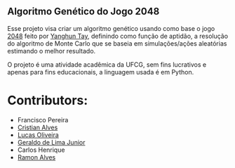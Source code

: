﻿## Algoritmo Genético do Jogo 2048
Esse projeto visa criar um algoritmo genético usando como base o jogo [2048](https://github.com/yangshun/2048-python) feito por [Yanghun Tay](http://github.com/yangshun), definindo como função de aptidão, a resolução do algoritmo de Monte Carlo que se baseia em simulações/ações aleatórias estimando o melhor resultado.

O projeto é uma atividade acadêmica da UFCG, sem fins lucrativos e apenas para fins educacionais, a linguagem usada é em Python.

# Contributors:

 - Francisco Pereira
 - [Cristian Alves](github.com/crissalves)
 - [Lucas Oliveira](github.com/Tampasco)
 - [Geraldo de Lima Junior](github.com/jlacerd4)
 - Carlos Henrique
 - [Ramon Alves](github.com/JRamonAlves)

> 





